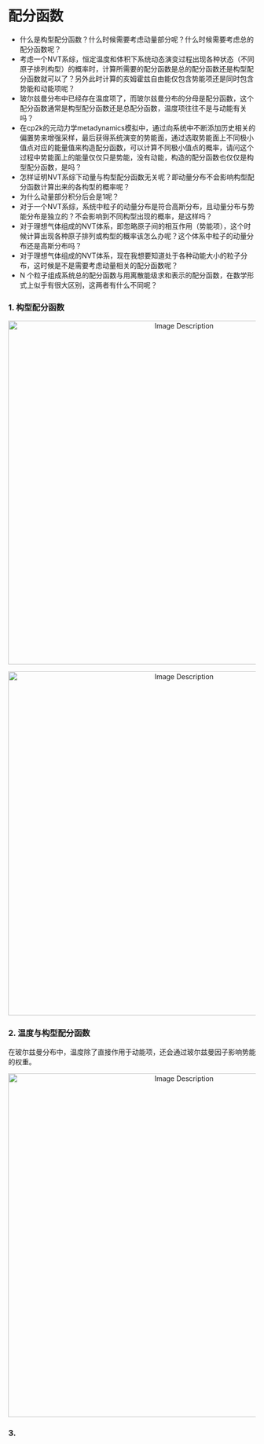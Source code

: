 # 配分函数

- 什么是构型配分函数？什么时候需要考虑动量部分呢？什么时候需要考虑总的配分函数呢？
- 考虑一个NVT系综，恒定温度和体积下系统动态演变过程出现各种状态（不同原子排列构型）的概率时，计算所需要的配分函数是总的配分函数还是构型配分函数就可以了？另外此时计算的亥姆霍兹自由能仅包含势能项还是同时包含势能和动能项呢？
- 玻尔兹曼分布中已经存在温度项了，而玻尔兹曼分布的分母是配分函数，这个配分函数通常是构型配分函数还是总配分函数，温度项往往不是与动能有关吗？
- 在cp2k的元动力学metadynamics模拟中，通过向系统中不断添加历史相关的偏置势来增强采样，最后获得系统演变的势能面，通过选取势能面上不同极小值点对应的能量值来构造配分函数，可以计算不同极小值点的概率，请问这个过程中势能面上的能量仅仅只是势能，没有动能，构造的配分函数也仅仅是构型配分函数，是吗？
- 怎样证明NVT系综下动量与构型配分函数无关呢？即动量分布不会影响构型配分函数计算出来的各构型的概率呢？
- 为什么动量部分积分后会是1呢？
- 对于一个NVT系综，系统中粒子的动量分布是符合高斯分布，且动量分布与势能分布是独立的？不会影响到不同构型出现的概率，是这样吗？
- 对于理想气体组成的NVT体系，即忽略原子间的相互作用（势能项），这个时候计算出现各种原子排列或构型的概率该怎么办呢？这个体系中粒子的动量分布还是高斯分布吗？
- 对于理想气体组成的NVT体系，现在我想要知道处于各种动能大小的粒子分布，这时候是不是需要考虑动量相关的配分函数呢？
- N 个粒子组成系统总的配分函数与用离散能级求和表示的配分函数，在数学形式上似乎有很大区别，这两者有什么不同呢？


### 1. 构型配分函数

<p align="center">
<img src="https://19640810.xyz/05_image/01_imageHost/20250408-200650.png" alt="Image Description" width="700">
</p>

<p align="center">
<img src="https://19640810.xyz/05_image/01_imageHost/20250408-201150.png" alt="Image Description" width="700">
</p>



### 2. 温度与构型配分函数

在玻尔兹曼分布中，温度除了直接作用于动能项，还会通过玻尔兹曼因子影响势能的权重。

<p align="center">
<img src="https://19640810.xyz/05_image/01_imageHost/20250408-201520.png" alt="Image Description" width="700">
</p>


### 3. 








